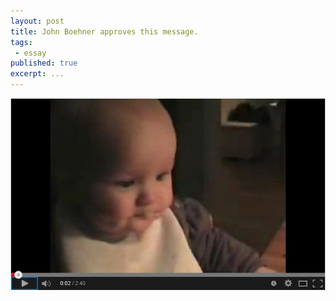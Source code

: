 ```yaml
---
layout: post
title: John Boehner approves this message.
tags:
 - essay
published: true
excerpt: ...
---
```

<div><a href="http://youtu.be/8igSA8HdR_Q"><img src="/images/boehner.jpg"/></a></div>
